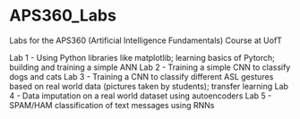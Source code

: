 # APS360_Labs
Labs for the APS360 (Artificial Intelligence Fundamentals) Course at UofT

Lab 1 - Using Python libraries like matplotlib; learning basics of Pytorch; building and training a simple ANN
Lab 2 - Training a simple CNN to classify dogs and cats
Lab 3 - Training a CNN to classify different ASL gestures based on real world data (pictures taken by students); transfer learning
Lab 4 - Data imputation on a real world dataset using autoencoders
Lab 5 - SPAM/HAM classification of text messages using RNNs
